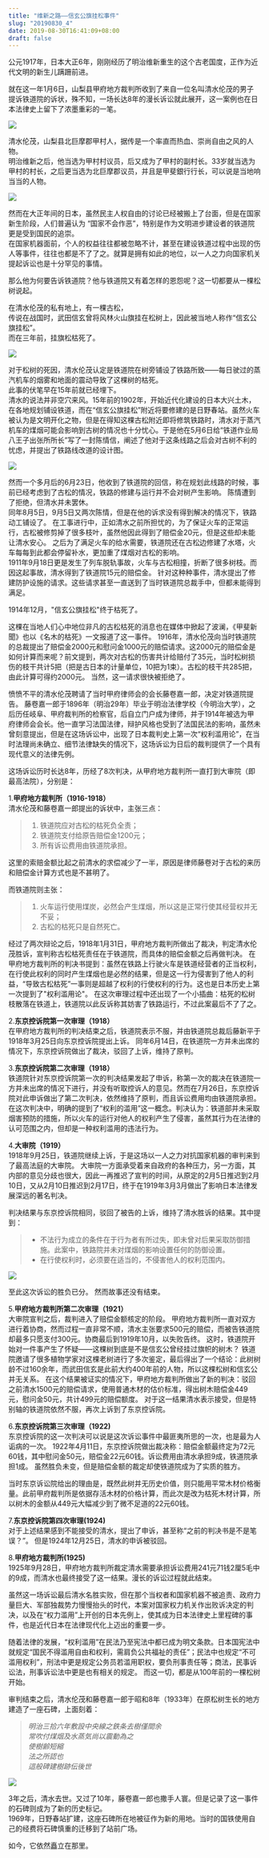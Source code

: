 ```yaml
---
title: "维新之路——信玄公旗挂松事件"
slug: "20190830_4"
date: 2019-08-30T16:41:09+08:00
draft: false
---
```


公元1917年，日本大正6年，刚刚经历了明治维新重生的这个古老国度，正作为近代文明的新生儿蹒跚前进。  

<!--more-->

就在这一年1月6日，山梨县甲府地方裁判所收到了来自一位名叫清水伦茂的男子提诉铁道院的诉状，殊不知，一场长达8年的漫长诉讼就此展开，这一案例也在日本法律史上留下了浓墨重彩的一笔。

![](/images/post/20190830_4_1.jpg)

清水伦茂，山梨县北巨摩郡甲村人，据传是一个率直而热血、崇尚自由之风的人物。  
明治维新之后，他当选为甲村村议员，后又成为了甲村的副村长。33岁就当选为甲村的村长，之后更当选为北巨摩郡议员，并且是甲斐銀行行长，可以说是当地响当当的人物。

![](/images/post/20190830_4_2.jpg)

然而在大正年间的日本，虽然民主人权自由的讨论已经被搬上了台面，但是在国家新生阶段，人们普遍认为 “国家不会作恶”，特别是作为文明进步建设者的铁道院更是受到国民的追崇。  
在国家机器面前，个人的权益往往都被忽略不计，甚至在建设铁道过程中出现的伤人等事件，往往也都是不了了之。就算是拥有如此的地位，以一人之力向国家机关提起诉讼也是十分罕见的事情。  

那么他为何要告诉铁道院？他与铁道院又有着怎样的恩怨呢？这一切都要从一棵松树说起。  

在清水伦茂的私有地上，有一棵古松，  
传说在战国时，武田信玄曾将风林火山旗挂在松树上，因此被当地人称作“信玄公旗挂松”。  
而在三年前，挂旗松枯死了。

![](/images/post/20190830_4_3.jpg)


对于松树的死因，清水伦茂认定是铁道院在树旁铺设了铁路所致——每日驶过的蒸汽机车的烟雾和地面的震动导致了这棵树的枯死。  
此事的伏笔早在15年前就已经埋下。  
清水的说法并非空穴来风。15年前的1902年，开始近代化建设的日本大兴土木，在各地规划铺设铁道，而在“信玄公旗挂松”附近将要修建的是日野春站。虽然火车被认为是文明开化之物，但是在得知这棵古松附近即将修筑铁路时，清水对于蒸汽机车的煤烟可能会影响到古树的情况也十分忧心。于是他在5月6日给“铁道作业局八王子出张所所长”写了一封陈情信，阐述了他对于这条线路之后会对古树不利的忧虑，并提出了铁路线改道的设计图。

![](/images/post/20190830_4_4.jpg)


然而一个多月后的6月23日，他收到了铁道院的回信，称在规划此线路的时候，事前已经考虑到了古松的情况，铁路的修建与运行并不会对树产生影响。
陈情遭到了拒绝，但清水并未罢休。  
同年8月5日，9月5日又两次陈情，但是在他的诉求没有得到解决的情况下，铁路动工铺设了。
在工事进行中，正如清水之前所担忧的，为了保证火车的正常运行，古松被修剪掉了很多枝叶，虽然他因此得到了赔偿金20元，但是这些却未能让清水安心。
之后为了满足火车的给水需要，铁道院还在古松边修建了水塔，火车每每到此都会停留补水，更加重了煤烟对古松的影响。  
1911年9月18日更是发生了列车脱轨事故，火车与古松相撞，折断了很多树枝。而因这起事故，清水得到了铁道院15元的赔偿金。
针对这种种事件，清水提出了修建防护设施的请求。这些请求甚至一直送到了当时铁道院总裁手中，但都未能得到满足。  

1914年12月，"信玄公旗挂松"终于枯死了。

这棵在当地人们心中地位非凡的古松枯死的消息也在媒体中掀起了波澜，《甲斐新聞》也以《名木的枯死》一文报道了这一事件。
1916年，清水伦茂向当时铁道院的总裁提出了赔偿金2000元和慰问金1000元的赔偿请求。这2000元的赔偿金是如何计算而来呢？前文提到，两次对古松的伤害共计给赔付了35元，当时松树损伤的枝干共计5把（把是古日本的计量单位，10把为1束）。古松的枝干共285把，由此计算可得约2000元。
当然，这一请求很快被拒绝了。

愤愤不平的清水伦茂聘请了当时甲府律师会的会长藤卷嘉一郎，决定对铁道院提告。
藤卷嘉一郎于1896年（明治29年）毕业于明治法律学校（今明治大学），之后历任岐阜、甲府裁判所的检察官，后自立门户成为律师，并于1914年被选为甲府律师会会长。他一直学习法国法律，辩护风格也受到了法国民法的影响，虽然未曾刻意提出，但是在这场诉讼中，出现了日本裁判史上第一次“权利滥用论”，在当时法理尚未确立、细节法律缺失的情况下，这场诉讼为日后的裁判提供了一个具有现代意义的法律先例。

这场诉讼历时长达8年，历经了8次判决，从甲府地方裁判所一直打到大审院（即最高法院），分别是：

1.**甲府地方裁判所（1916-1918）**  
清水伦茂和藤卷嘉一郎提出的诉状中，主张三点：  

>1. 铁道院应对古松的枯死负全责；  
>2. 铁道院支付给原告赔偿金1200元；  
>3. 所有诉讼费用由铁道院承担。

这里的索赔金额比起之前清水的求偿减少了一半，原因是律师藤卷对于古松的来历和赔偿金计算方式也是不甚明了。

而铁道院则主张：  

>1. 火车运行使用煤炭，必然会产生煤烟，所以这是正常行使其经营权并无不妥；  
>2. 古松的枯死只是自然死亡。

经过了两次辩论之后，1918年1月31日，甲府地方裁判所做出了裁决，判定清水伦茂胜诉，宣判称古松枯死责任在于铁道院，而具体的赔偿金额之后再做判决。
在甲府地方裁判所的判决书提到：虽然在铁路上行驶火车是铁道经营者的正当权利，在行使此权利的同时产生煤烟也是必然的结果，但是这一行为侵害到了他人的利益，“导致古松枯死”一事则是超越了权利的行使权利的行为。这也是日本历史上第一次提到了"权利滥用论"。
在这次审理过程中还出现了一个小插曲：枯死的松树枝散落在铁道上，铁道院以此反诉称其妨害了铁路运行，不过此案最后不了了之。

2.**东京控诉院第一次审理（1918）**  
在甲府地方裁判所的判决结束之后，铁道院表示不服，并由铁道院总裁后藤新平于1918年3月25日向东京控诉院提出上诉。
同年6月14日，在铁道院一方并未出席的情况下，东京控诉院做出了裁决，驳回了上诉，维持了原判。

3.**东京控诉院第二次审理（1918）**  
铁道院针对东京控诉院第一次的判决结果发起了申诉，称第一次的裁决在铁道院一方并未出席的情况下进行，并没有听取控诉人的意见。然而在7月26日，东京控诉院对此申诉做出了第二次判决，依然维持了原判，而且诉讼费用均由铁道院承担。在这次判决中，明确的提到了“权利的滥用”这一概念。判决认为：铁道部并未采取烟害预防的措施，所以火车的运行对他人的权利产生了侵害，虽然其行为在法律的认可范围之内，但却是一种权利滥用的违法行为。

4.**大审院（1919）**  
1918年9月25日，铁道院继续上诉，于是这场以一人之力对抗国家机器的审判来到了最高法庭的大审院。
大审院一方面承受着来自政府的各种压力，另一方面，其内部的意见分歧也很大，因此一再推迟了宣判的时间，从原定的2月5日推迟到2月10日，又从2月10日推迟到2月17日，终于在1919年3月3月做出了影响日本法律发展深远的著名判决。

判决结果与东京控诉院相同，驳回了被告的上诉，维持了清水胜诉的结果。其中提到：

>+ 不法行为成立的条件在于行为者有所过失，即未曾对后果采取防御措施。此案中，铁路院并未对煤烟的影响设置任何的防御设置。
>+ 在行使权利时，必须要在适当的，不侵害他人的权利范围内。

![](/images/post/20190830_4_5.jpg)


至此这次诉讼的胜负已分。
然而故事还没有结束。

5.**甲府地方裁判所第二次审理（1921）**  
大审院宣判之后，裁判进入了赔偿金额核定的阶段。
甲府地方裁判所一直对双方进行着协商，然而过程一直非常不顺，清水主张要求500元的赔偿，而被告铁道院却最多只愿支付300元。协商最后到1919年10月，以失败告终。
这时，铁道院开始对一件事产生了怀疑——这棵树到底是不是信玄公曾经挂过旗帜的树木？
铁道院邀请了很多植物学家对这棵老树进行了多次鉴定，最后得出了一个结论：此树树龄不过160余年，而武田信玄是此前大约400年前的人物，所以这棵松树和信玄公并无关系。
在这个结果被证实的情况下，甲府地方裁判所做出了新的判决：驳回之前清水1500元的赔偿请求，使用普通木材的估价标准，得出树木赔偿金449元，慰问金50元，共计499元的赔偿额度。
对于这一结果清水表示接受，但是特别轴的铁道院依然不服，再次上诉到了东京控诉院。

6.**东京控诉院第三次审理（1922)**  
东京控诉院的这一次判决可以说是这次诉讼事件中最匪夷所思的一次，也是最为人诟病的一次。
1922年4月11日，东京控诉院做出裁决称：赔偿金额最终定为72元60钱，其中慰问金50元，赔偿金22元60钱。诉讼费用由清水承担9成，铁道院承担1成。
虽然胜负未变，但是赔偿金额的裁定却使铁道院成为了实质的胜方。

当时东京诉讼院给出的理由是，既然此树并无历史价值，则只能用平常木材价格衡量。此前甲府裁判所是依据存活木材的价格计算，而此次是改为枯死木材计算，所以树木的金额从449元大幅减少到了微不足道的22元60钱。

7.**东京控诉院第四次审理(1924)**  
对于上述结果感到不能接受的清水，提出了申诉，甚至称“之前的判决书是不是笔误？”。
但是1924年12月25日，清水的申诉被驳回。

8.**甲府地方裁判所(1925)**  
1925年9月28日，甲府地方裁判所裁定清水需要承担诉讼费用241元71钱2厘5毛中的9成，而清水也最终接受了这一结果。漫长的诉讼过程就此结束。  

虽然这一场诉讼最后清水名胜实败，但在那个当权者和国家机器不被追责、政府力量巨大、军部独裁势力慢慢抬头的时代，本案对国家权力机关作出败诉决定的判决，以及在“权力滥用”上开创的日本先例上，使其成为日本法律史上里程碑的事件，也是近代日本在法律现代化上迈出的重要一步。

随着法律的发展，“权利滥用”在民法乃至宪法中都已成为明文条款。日本国宪法中就规定“国民不得滥用自由和权利，需肩负公共福祉的责任”；民法中也规定“不可滥用权利”，刑法中更是规定公务员若滥用职权，要负刑事责任等；商法，民事诉讼法，刑事诉讼法中更是也有相关的规定。
而这一切，都是从100年前的一棵松树开始。

审判结束之后，清水伦茂和藤卷嘉一郎于昭和8年（1933年）在原松树生长的地方建造了一座石碑，上面刻着：

>*明治三拾六年敷設中央線之鉄条去樹僅間余*  
>*常吹付煤烟及水蒸気尚以震動為之*  
>*使樹齢短縮*  
>*法之所認也*  
>*這般碑建樹跡伝後世*  

![](/images/post/20190830_4_6.jpg)


3年之后，清水去世。又过了10年，藤卷嘉一郎也撒手人寰。但是记录了这一事件的石碑则成为了新的历史标记。  
1969年，日野春站扩建，这座石碑所在地被征作为新的用地。当时的国铁使用自己的经费将石碑慎重的迁移到了站前广场。

如今，它依然矗立在那里。
